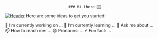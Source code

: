                                  ### Hi there 👋🏽


[![Header](https://github.com/cleverttech.github.io/Cleverttech/<OWNER>/<OWNER>/readme_header.png "Header")](http://cleverttech.com/)
Here are some ideas to get you started:

🔭 I’m currently working on ...
🌱 I’m currently learning ...
💬 Ask me about ...
📫 How to reach me: ...
😄 Pronouns: ...
⚡ Fun fact: ...

